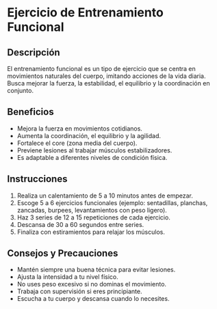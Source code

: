 # Ejercicio de Entrenamiento Funcional

## Descripción
El entrenamiento funcional es un tipo de ejercicio que se centra en movimientos naturales del cuerpo, imitando acciones de la vida diaria. Busca mejorar la fuerza, la estabilidad, el equilibrio y la coordinación en conjunto.

## Beneficios
- Mejora la fuerza en movimientos cotidianos.
- Aumenta la coordinación, el equilibrio y la agilidad.
- Fortalece el core (zona media del cuerpo).
- Previene lesiones al trabajar músculos estabilizadores.
- Es adaptable a diferentes niveles de condición física.

## Instrucciones
1. Realiza un calentamiento de 5 a 10 minutos antes de empezar.
2. Escoge 5 a 6 ejercicios funcionales (ejemplo: sentadillas, planchas, zancadas, burpees, levantamientos con peso ligero).
3. Haz 3 series de 12 a 15 repeticiones de cada ejercicio.
4. Descansa de 30 a 60 segundos entre series.
5. Finaliza con estiramientos para relajar los músculos.

## Consejos y Precauciones
- Mantén siempre una buena técnica para evitar lesiones.
- Ajusta la intensidad a tu nivel físico.
- No uses peso excesivo si no dominas el movimiento.
- Trabaja con supervisión si eres principiante.
- Escucha a tu cuerpo y descansa cuando lo necesites.